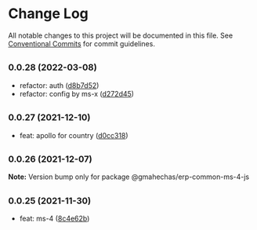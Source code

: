 # Change Log

All notable changes to this project will be documented in this file.
See [Conventional Commits](https://conventionalcommits.org) for commit guidelines.

## <small>0.0.28 (2022-03-08)</small>

* refactor: auth ([d8b7d52](https://github.com/gmahechas/erp/commit/d8b7d52))
* refactor: config by ms-x ([d272d45](https://github.com/gmahechas/erp/commit/d272d45))





## <small>0.0.27 (2021-12-10)</small>

* feat: apollo for country ([d0cc318](https://github.com/gmahechas/erp/commit/d0cc318))





## <small>0.0.26 (2021-12-07)</small>

**Note:** Version bump only for package @gmahechas/erp-common-ms-4-js





## <small>0.0.25 (2021-11-30)</small>

* feat: ms-4 ([8c4e62b](https://github.com/gmahechas/erp/commit/8c4e62b))
